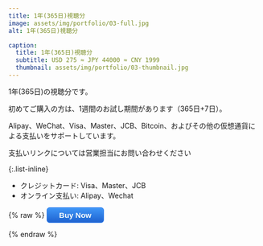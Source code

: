 ```yaml
---
title: 1年(365日)視聴分
image: assets/img/portfolio/03-full.jpg
alt: 1年(365日)視聴分

caption:
  title: 1年(365日)視聴分
  subtitle: USD 275 ≈ JPY 44000 ≈ CNY 1999
  thumbnail: assets/img/portfolio/03-thumbnail.jpg
---
```

1年(365日)の視聴分です。

初めてご購入の方は、1週間のお試し期間があります（365日+7日）。

Alipay、WeChat、Visa、Master、JCB、Bitcoin、およびその他の仮想通貨による支払いをサポートしています。

支払いリンクについては営業担当にお問い合わせください

{:.list-inline}
- クレジットカード: Visa、Master、JCB
- オンライン支払い: Alipay、Wechat

{% raw %}
<button style="background: linear-gradient(to bottom, #3d94f6 5%, #1e62d0 100%); background-color: #3d94f6; border-radius: 6px; 
border: 1px solid #337fed; display: inline-block; cursor: pointer; color: #ffffff; font-family: Arial; font-size: 15px; font-weight: 
bold; padding: 6px 24px; text-decoration: none; text-shadow: 0px 1px 0px #1570cd;" data-trolley="true" data-tpk="JMM97XW" 
type="button" class="btn btn-primary btn-xl text-uppercase js-scroll-trigger" onclick="window.location.href='https://
trolley.link/p/JMM97XW';">
  Buy Now
</button>
<script async src="https://widget.trolley.link/cart.js" type="text/javascript"></script>
{% endraw %}